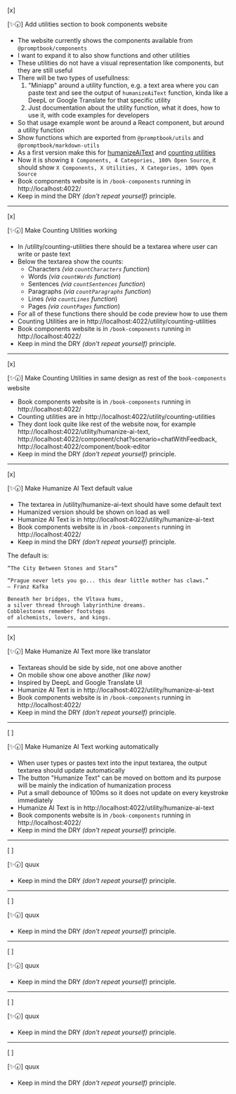 [x]

[✨🕢] Add utilities section to book components website

-   The website currently shows the components available from `@promptbook/components`
-   I want to expand it to also show functions and other utilities
-   These utilities do not have a visual representation like components, but they are still useful
-   There will be two types of usefullness:
    1.  "Miniapp" around a utility function, e.g. a text area where you can paste text and see the output of `humanizeAiText` function, kinda like a DeepL or Google Translate for that specific utility
    2.  Just documentation about the utility function, what it does, how to use it, with code examples for developers
-   So that usage example wont be around a React component, but around a utility function
-   Show functions which are exported from `@promptbook/utils` and `@promptbook/markdown-utils`
-   As a first version make this for [humanizeAiText](src/utils/markdown/humanizeAiText.ts) and [counting utilities](src/utils/expectation-counters/index.ts)
-   Now it is showing `8 Components, 4 Categories, 100% Open Source`, it should show `X Components, X Utilities, X Categories, 100% Open Source`
-   Book components website is in `/book-components` running in http://localhost:4022/
-   Keep in mind the DRY _(don't repeat yourself)_ principle.

---

[x]

[✨🕢] Make Counting Utilities working

-   In /utility/counting-utilities there should be a textarea where user can write or paste text
-   Below the textarea show the counts:
    -   Characters _(via `countCharacters` function_)
    -   Words _(via `countWords` function_)
    -   Sentences _(via `countSentences` function_)
    -   Paragraphs _(via `countParagraphs` function_)
    -   Lines _(via `countLines` function_)
    -   Pages _(via `countPages` function_)
-   For all of these functions there should be code preview how to use them
-   Counting Utilities are in http://localhost:4022/utility/counting-utilities
-   Book components website is in `/book-components` running in http://localhost:4022/
-   Keep in mind the DRY _(don't repeat yourself)_ principle.

---

[x]

[✨🕢] Make Counting Utilities in same design as rest of the `book-components` website

-   Book components website is in `/book-components` running in http://localhost:4022/
-   Counting utilities are in http://localhost:4022/utility/counting-utilities
-   They dont look quite like rest of the website now, for example http://localhost:4022/utility/humanize-ai-text, http://localhost:4022/component/chat?scenario=chatWithFeedback, http://localhost:4022/component/book-editor
-   Keep in mind the DRY _(don't repeat yourself)_ principle.

---

[x]

[✨🕢] Make Humanize AI Text default value

-   The textarea in /utility/humanize-ai-text should have some default text
-   Humanized version should be shown on load as well
-   Humanize AI Text is in http://localhost:4022/utility/humanize-ai-text
-   Book components website is in `/book-components` running in http://localhost:4022/
-   Keep in mind the DRY _(don't repeat yourself)_ principle.

The default is:

```
“The City Between Stones and Stars”

“Prague never lets you go... this dear little mother has claws.”
— Franz Kafka

Beneath her bridges, the Vltava hums,
a silver thread through labyrinthine dreams.
Cobblestones remember footsteps
of alchemists, lovers, and kings.
```

---

[x]

[✨🕢] Make Humanize AI Text more like translator

-   Textareas should be side by side, not one above another
-   On mobile show one above another _(like now)_
-   Inspired by DeepL and Google Translate UI
-   Humanize AI Text is in http://localhost:4022/utility/humanize-ai-text
-   Book components website is in `/book-components` running in http://localhost:4022/
-   Keep in mind the DRY _(don't repeat yourself)_ principle.

---

[ ]

[✨🕢] Make Humanize AI Text working automatically

-   When user types or pastes text into the input textarea, the output textarea should update automatically
-   The button "Humanize Text" can be moved on bottom and its purpose will be mainly the indication of humanization process
-   Put a small debounce of 100ms so it does not update on every keystroke immediately
-   Humanize AI Text is in http://localhost:4022/utility/humanize-ai-text
-   Book components website is in `/book-components` running in http://localhost:4022/
-   Keep in mind the DRY _(don't repeat yourself)_ principle.

---

[ ]

[✨🕢] quux

-   Keep in mind the DRY _(don't repeat yourself)_ principle.

---

[ ]

[✨🕢] quux

-   Keep in mind the DRY _(don't repeat yourself)_ principle.

---

[ ]

[✨🕢] quux

-   Keep in mind the DRY _(don't repeat yourself)_ principle.

---

[ ]

[✨🕢] quux

-   Keep in mind the DRY _(don't repeat yourself)_ principle.

---

[ ]

[✨🕢] quux

-   Keep in mind the DRY _(don't repeat yourself)_ principle.

